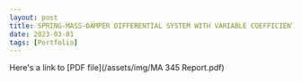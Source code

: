 ```yaml
---
layout: post
title: SPRING-MASS-DAMPER DIFFERENTIAL SYSTEM WITH VARIABLE COEFFICIENTS
date: 2023-03-01
tags: [Portfolio]
---
```


Here's a link to [PDF file](/assets/img/MA 345 Report.pdf)
